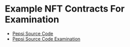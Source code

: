 # Example NFT Contracts For Examination

* [Pepsi Source Code](pepsi/PepsiNFTExamination.sol)
* [Pepsi Source Code Examination](pepsi/PepsiNFTExamination.md)